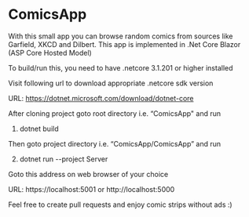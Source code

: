 # ComicsApp
With this small app you can browse random comics from sources like Garfield, XKCD and Dilbert. 
This app is implemented in .Net Core Blazor (ASP Core Hosted Model)


To build/run this, you need to have .netcore 3.1.201 or higher installed

Visit following url to download appropriate .netcore sdk version <br/>

URL: https://dotnet.microsoft.com/download/dotnet-core

After cloning project goto root directory i.e. “ComicsApp" and run

1) dotnet build

Then goto project directory i.e. “ComicsApp/ComicsApp” and run

2) dotnet run --project Server

Goto this address on web browser of your choice <br/>

URL: https://localhost:5001 or http://localhost:5000

Feel free to create pull requests and enjoy comic strips without ads :)
